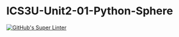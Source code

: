 # ICS3U-Unit2-01-Python-Sphere

[![GitHub's Super Linter](https://github.com/haokai-li/ICS3U-Unit2-01-Python-Circle/workflows/GitHub's%20Super%20Linter/badge.svg)](https://github.com/haokai-li/ICS3U-Unit2-01-Python-Circle/actions)
